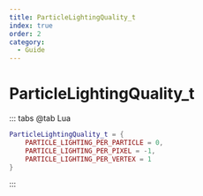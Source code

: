 ```yaml
---
title: ParticleLightingQuality_t
index: true
order: 2
category:
  - Guide
---
```


# ParticleLightingQuality_t
::: tabs
@tab Lua
```lua
ParticleLightingQuality_t = {
    PARTICLE_LIGHTING_PER_PARTICLE = 0,
    PARTICLE_LIGHTING_PER_PIXEL = -1,
    PARTICLE_LIGHTING_PER_VERTEX = 1
}
```
:::